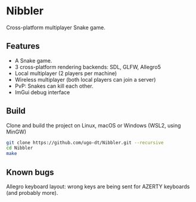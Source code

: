 # Nibbler
Cross-platform multiplayer Snake game.

## Features
- A Snake game.
- 3 cross-platform rendering backends: SDL, GLFW, Allegro5
- Local multiplayer (2 players per machine)
- Wireless multiplayer (both local players can join a server)
- PvP: Snakes can kill each other.
- ImGui debug interface

## Build
Clone and build the project on Linux, macOS or Windows (WSL2, using MinGW)

```sh
git clone https://github.com/ugo-dt/Nibbler.git --recursive
cd Nibbler
make
```

## Known bugs
Allegro keyboard layout: wrong keys are being sent for AZERTY keyboards (and probably more).
